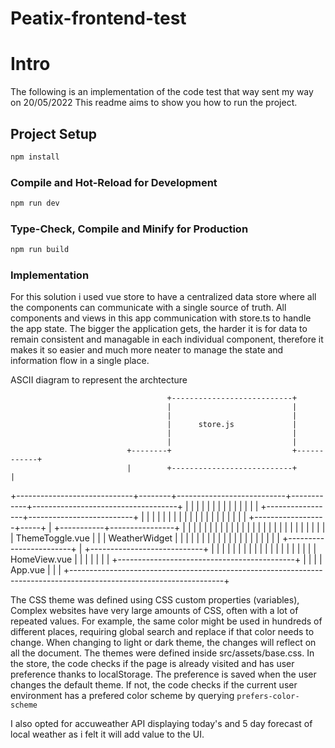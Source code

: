 # Peatix-frontend-test
# Intro
The following is an implementation of the code test that way sent my way on 20/05/2022
This readme aims to show you how to run the project.

## Project Setup

```sh
npm install
```

### Compile and Hot-Reload for Development

```sh
npm run dev
```

### Type-Check, Compile and Minify for Production

```sh
npm run build
```

### Implementation

For this solution i used vue store to have a centralized data store where all the components can communicate with a single source of truth.
All components and views in this app communication with store.ts to handle the app state. 
The bigger the application gets, the harder it is for data to remain consistent and managable in each individual component, therefore it makes it so easier and much more neater to manage the state and information flow in a single place.

ASCII diagram to represent the archtecture


                                       +---------------------------+
                                       |                           |
                                       |                           |
                                       |      store.js             |
                                       |                           |
                                       |                           |
                              +--------+                           +------------+
                              |        +---------------------------+            |
+-----------------------------+--------+---------------------------+------------+------------------------------------+
|                             |                                                 |                                    |
|                             |                                                 |                                    |
|                             |                                                 |                                    |
|                             |                               +-----------------+--------------------------+         |
|                             |                               |                 |                          |         |
|                             |                               |                 |                          |         |
|                             |                               |                 |                          |         |
|          +------------------+-----+                         |     +-----------+----------------+         |         |
|          |                        |                         |     |                            |         |         |
|          |                        |                         |     |                            |         |         |
|          |                        |                         |     |                            |         |         |
|          |      ThemeToggle.vue   |                         |     |       WeatherWidget        |         |         |
|          |                        |                         |     |                            |         |         |
|          |                        |                         |     |                            |         |         |
|          +------------------------+                         |     +----------------------------+         |         |
|                                                             |                                            |         |
|                                                             |                                            |         |
|                                                             |                                            |         |
|                                                             |                                            |         |
|                                                             |             HomeView.vue                   |         |
|                                                             |                                            |         |
|                                                             +--------------------------------------------+         |
|                                                                                                                    |
|                                           App.vue                                                                  |
|                                                                                                                    |
+--------------------------------------------------------------------------------------------------------------------+

The CSS theme was defined using CSS custom properties (variables), Complex websites have very large amounts of CSS, often with a lot of repeated values. For example, the same color might be used in hundreds of different places, requiring global search and replace if that color needs to change. When changing to light or dark theme, the changes will reflect on all the document. The themes were defined inside src/assets/base.css. 
In the store, the code checks if the page is already visited and has user preference thanks to localStorage.
The preference is saved when the user changes the default theme. If not, the code checks if the current user environment has a prefered color scheme by querying `prefers-color-scheme`



I also opted for accuweather API displaying today's and 5 day forecast of local weather as i felt it will add value to the UI.